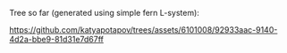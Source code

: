 Tree so far (generated using simple fern L-system):

https://github.com/katyapotapov/trees/assets/6101008/92933aac-9140-4d2a-bbe9-81d31e7d67ff

